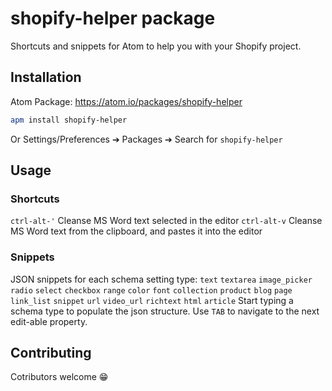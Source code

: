 # shopify-helper package

Shortcuts and snippets for Atom to help you with your Shopify project.

## Installation

Atom Package: https://atom.io/packages/shopify-helper
```bash
apm install shopify-helper
```

Or Settings/Preferences ➔ Packages ➔ Search for `shopify-helper`

## Usage

### Shortcuts

`ctrl-alt-'` Cleanse MS Word text selected in the editor
`ctrl-alt-v` Cleanse MS Word text from the clipboard, and pastes it into the editor

### Snippets

JSON snippets for each schema setting type:
  `text`
  `textarea`
  `image_picker`
  `radio`
  `select`
  `checkbox`
  `range`
  `color`
  `font`
  `collection`
  `product`
  `blog`
  `page`
  `link_list`
  `snippet`
  `url`
  `video_url`
  `richtext`
  `html`
  `article`
Start typing a schema type to populate the json structure. Use `TAB` to navigate to the next edit-able property.

## Contributing

Cotributors welcome :grin:
